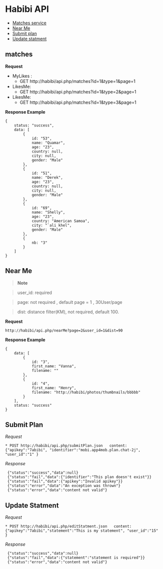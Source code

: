 Habibi API
===========================


* [Matches service](#matches)
* [Near Me](#near-me)
* [Submit plan](#submit-plan)
* [Update statment](#update-statment)



## matches

**Request**

* MyLikes :
    * GET http://habibi/api.php/matches?id=1&type=1&page=1
* LikesMe:
    * GET http://habibi/api.php/matches?id=1&type=2&page=1
* LikesMe:
    * GET http://habibi/api.php/matches?id=1&type=3&page=1
    
**Response Example**

    {
        status: "success",
        data: [
            {
                id: "53",
                name: "Quamar",
                age: "23",
                country: null,
                city: null,
                gender: "Male"
            },
            {
                id: "51",
                name: "Derek",
                age: "23",
                country: null,
                city: null,
                gender: "Male"
            },
            {
                id: "69",
                name: "Shelly",
                age: "23",
                country: "American Samoa",
                city: "`ali khel",
                gender: "Male"
            },
            {
                nb: "3"
            }
        ]
    }

## Near Me

>**Note**

>user_id: required

>page: not required , default page = 1 , 30User/page 

>dist: distance filter(KM), not required, default 100.

**Request**

    http://habibi/api.php/nearMe?page=2&user_id=1&dist=90

    
**Response Example**

    {
        data: [
            {
                id: "3",
                first_name: "Vanna",
                filename: ""
            },
            {
                id: "4",
                first_name: "Henry",
                filename: "http://habibi/photos/thumbnails/bbbbb"
            }
        ],
        status: "success"
    }
    

## Submit Plan

*Request*

    * POST http://habibi/api.php/submitPlan.json   content:{"apikey":"7abibi", "identifier":"mobi.app4mob.plan.chat-2j", "user_id":"1" }
  
*Response*

     {"status":"success","data":null}
     {"status":"fail","data":{"identifier":"This plan doesn't exist"}}
     {"status":"fail","data":{"apikey":"Invalid apikey"}}
     {"status":"error","data":"An exception was thrown"}
     {"status":"error","data":"content not valid"}
     
## Update Statment

*Request*

    * POST http://habibi/api.php/editStatment.json   content:{"apikey":"7abibi","statement":"This is my statement", "user_id":"15" }
  
*Response*

     {"status":"success","data":null}
     {"status":"fail","data":{"statement":"statement is required"}}
     {"status":"error","data":"content not valid"}
        
